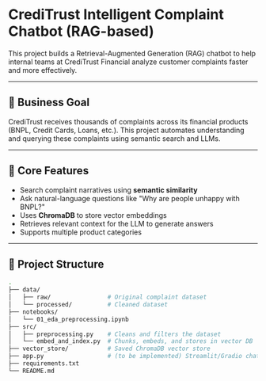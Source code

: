 # CrediTrust Intelligent Complaint Chatbot (RAG-based)

This project builds a Retrieval-Augmented Generation (RAG) chatbot to help internal teams at CrediTrust Financial analyze customer complaints faster and more effectively.

---

## 🚀 Business Goal

CrediTrust receives thousands of complaints across its financial products (BNPL, Credit Cards, Loans, etc.). This project automates understanding and querying these complaints using semantic search and LLMs.

---

## 🧠 Core Features

- Search complaint narratives using **semantic similarity**
- Ask natural-language questions like "Why are people unhappy with BNPL?"
- Uses **ChromaDB** to store vector embeddings
- Retrieves relevant context for the LLM to generate answers
- Supports multiple product categories

---

## 📁 Project Structure

```bash
.
├── data/
│   ├── raw/                # Original complaint dataset
│   └── processed/          # Cleaned dataset
├── notebooks/
│   └── 01_eda_preprocessing.ipynb
├── src/
│   ├── preprocessing.py    # Cleans and filters the dataset
│   └── embed_and_index.py  # Chunks, embeds, and stores in vector DB
├── vector_store/           # Saved ChromaDB vector store
├── app.py                  # (to be implemented) Streamlit/Gradio chat UI
├── requirements.txt
└── README.md
